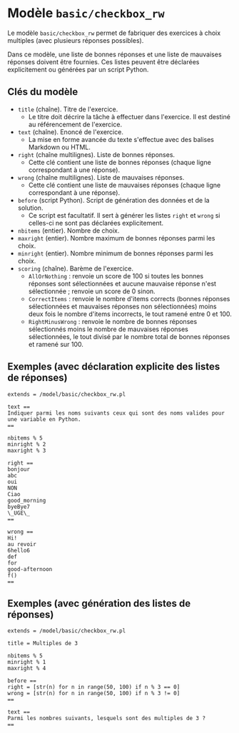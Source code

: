 # Modèle `basic/checkbox_rw`

Le modèle `basic/checkbox_rw` permet de fabriquer des exercices à choix multiples (avec plusieurs réponses possibles).

Dans ce modèle, une liste de bonnes réponses et une liste de mauvaises réponses doivent être fournies. Ces listes peuvent être déclarées explicitement ou générées par un script Python.

## Clés du modèle

* `title` (chaîne). Titre de l'exercice.
    * Le titre doit décrire la tâche à effectuer dans l'exercice. Il est destiné au référencement de l'exercice.
* `text` (chaîne). Enoncé de l'exercice. 
    * La mise en forme avancée du texte s'effectue avec des balises Markdown ou HTML.
* `right` (chaîne multilignes). Liste de bonnes réponses.
    * Cette clé contient une liste de bonnes réponses (chaque ligne correspondant à une réponse).
* `wrong` (chaîne multilignes). Liste de mauvaises réponses.
    * Cette clé contient une liste de mauvaises réponses (chaque ligne correspondant à une réponse).
* `before` (script Python). Script de génération des données et de la solution.
    * Ce script est facultatif. Il sert à générer les listes `right` et `wrong` si celles-ci ne sont pas déclarées explicitement.
* `nbitems` (entier). Nombre de choix.
* `maxright` (entier). Nombre maximum de bonnes réponses parmi les choix.
* `minright` (entier). Nombre minimum de bonnes réponses parmi les choix.
* `scoring` (chaîne). Barème de l'exercice.
    * `AllOrNothing` : renvoie un score de 100 si toutes les bonnes réponses sont sélectionnées et aucune mauvaise réponse n'est sélectionnée ; renvoie un score de 0 sinon.
    * `CorrectItems` : renvoie le nombre d'items corrects (bonnes réponses sélectionnées et mauvaises réponses non sélectionnées) moins deux fois le nombre d'items incorrects, le tout ramené entre 0 et 100.
    * `RightMinusWrong` : renvoie le nombre de bonnes réponses sélectionnés moins le nombre de mauvaises réponses sélectionnées, le tout divisé par le nombre total de bonnes réponses et ramené sur 100. 

## Exemples (avec déclaration explicite des listes de réponses)

```
extends = /model/basic/checkbox_rw.pl

text ==
Indiquer parmi les noms suivants ceux qui sont des noms valides pour une variable en Python.
==

nbitems % 5
minright % 2
maxright % 3

right ==
bonjour
abc
oui
NON
Ciao
good_morning
byeBye7
\_UGE\_
==

wrong ==
Hi!
au revoir
6hello6
def
for
good-afternoon
f()
==
```

## Exemples (avec génération des listes de réponses)

```
extends = /model/basic/checkbox_rw.pl

title = Multiples de 3

nbitems % 5
minright % 1
maxright % 4

before ==
right = [str(n) for n in range(50, 100) if n % 3 == 0]
wrong = [str(n) for n in range(50, 100) if n % 3 != 0]
==

text ==
Parmi les nombres suivants, lesquels sont des multiples de 3 ?
==
```
